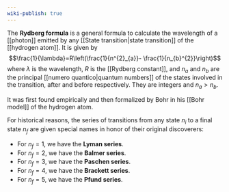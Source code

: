 ```yaml
---
wiki-publish: true
---
```

The **Rydberg formula** is a general formula to calculate the wavelength of a [[photon]] emitted by any [[State transition|state transition]] of the [[hydrogen atom]]. It is given by
$$\frac{1}{\lambda}=R\left(\frac{1}{n^{2}_{a}}- \frac{1}{n_{b}^{2}}\right)$$
where $\lambda$ is the wavelength, $R$ is the [[Rydberg constant]], and $n_{a}$ and $n_{b}$ are the principal [[numero quantico|quantum numbers]] of the states involved in the transition, after and before respectively. They are integers and $n_{a}>n_{b}$.

It was first found empirically and then formalized by Bohr in his [[Bohr model]] of the hydrogen atom.

For historical reasons, the series of transitions from any state $n_{i}$ to a final state $n_{f}$ are given special names in honor of their original discoverers:
- For $n_{f}=1$, we have the **Lyman series**.
- For $n_{f}=2$, we have the **Balmer series**.
- For $n_{f}=3$, we have the **Paschen series**.
- For $n_{f}=4$, we have the **Brackett series**.
- For $n_{f}=5$, we have the **Pfund series**.